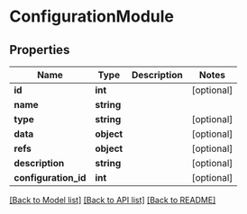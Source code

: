 # ConfigurationModule

## Properties
Name | Type | Description | Notes
------------ | ------------- | ------------- | -------------
**id** | **int** |  | [optional] 
**name** | **string** |  | 
**type** | **string** |  | [optional] 
**data** | **object** |  | [optional] 
**refs** | **object** |  | [optional] 
**description** | **string** |  | [optional] 
**configuration_id** | **int** |  | [optional] 

[[Back to Model list]](../README.md#documentation-for-models) [[Back to API list]](../README.md#documentation-for-api-endpoints) [[Back to README]](../README.md)


